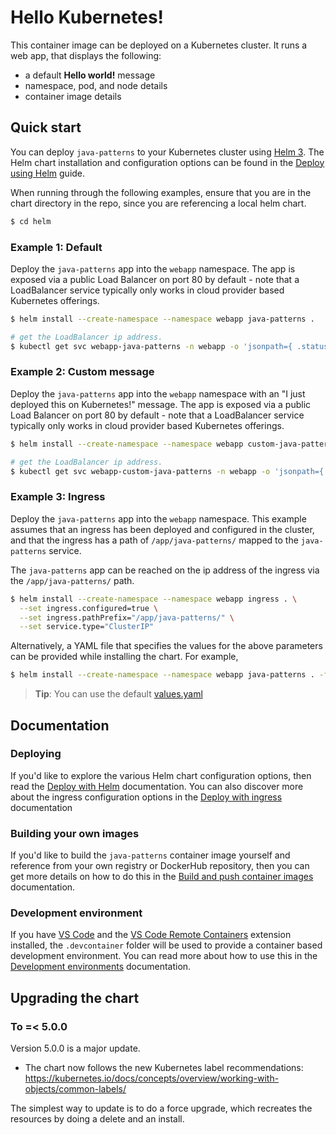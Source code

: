 # Hello Kubernetes!

This container image can be deployed on a Kubernetes cluster. It runs a web app, that displays the following:

- a default **Hello world!** message
- namespace, pod, and node details
- container image details

## Quick start

You can deploy `java-patterns` to your Kubernetes cluster using [Helm 3](https://helm.sh/docs/intro/install/). The Helm chart installation and configuration
options can be found in the [Deploy using Helm](docs/deploy-using-helm.md) guide.

When running through the following examples, ensure that you are in the chart directory in the repo, since you are referencing a local helm chart.

```bash
$ cd helm
```

### Example 1: Default

Deploy the `java-patterns` app into the `webapp` namespace. The app is exposed via a public Load Balancer on port 80 by default - note that a LoadBalancer
service typically only works in cloud provider based Kubernetes offerings.

```bash
$ helm install --create-namespace --namespace webapp java-patterns .

# get the LoadBalancer ip address.
$ kubectl get svc webapp-java-patterns -n webapp -o 'jsonpath={ .status.loadBalancer.ingress[0].ip }'
```

### Example 2: Custom message

Deploy the `java-patterns` app into the `webapp` namespace with an "I just deployed this on Kubernetes!" message. The app is exposed via a public Load Balancer
on port 80 by default - note that a LoadBalancer service typically only works in cloud provider based Kubernetes offerings.

```bash
$ helm install --create-namespace --namespace webapp custom-java-patterns . --set message="I just deployed this on Kubernetes!"

# get the LoadBalancer ip address.
$ kubectl get svc webapp-custom-java-patterns -n webapp -o 'jsonpath={ .status.loadBalancer.ingress[0].ip }'
```

### Example 3: Ingress

Deploy the `java-patterns` app into the `webapp` namespace. This example assumes that an ingress has been deployed and configured in the cluster, and that the
ingress has a path of `/app/java-patterns/` mapped to the `java-patterns` service.

The `java-patterns` app can be reached on the ip address of the ingress via the `/app/java-patterns/` path.

```bash
$ helm install --create-namespace --namespace webapp ingress . \
  --set ingress.configured=true \
  --set ingress.pathPrefix="/app/java-patterns/" \
  --set service.type="ClusterIP"
```

Alternatively, a YAML file that specifies the values for the above parameters can be provided while installing the chart. For example,

```bash
$ helm install --create-namespace --namespace webapp java-patterns . -f values.yaml
```

> **Tip**: You can use the default [values.yaml](values.yaml)

## Documentation

### Deploying

If you'd like to explore the various Helm chart configuration options, then read the [Deploy with Helm](charts2/docs/deploy-using-helm.md) documentation. You can also
discover more about the ingress configuration options in the [Deploy with ingress](charts2/docs/deploy-with-ingress.md) documentation

### Building your own images

If you'd like to build the `java-patterns` container image yourself and reference from your own registry or DockerHub repository, then you can get more details
on how to do this in the [Build and push container images](charts2/docs/build-and-push-container-images.md) documentation.

### Development environment

If you have [VS Code](https://code.visualstudio.com/) and
the [VS Code Remote Containers](https://marketplace.visualstudio.com/items?itemName=ms-vscode-remote.remote-containers) extension installed, the `.devcontainer`
folder will be used to provide a container based development environment. You can read more about how to use this in
the [Development environments](docs/development-environment.md) documentation.

## Upgrading the chart

### To =< 5.0.0

Version 5.0.0 is a major update.

- The chart now follows the new Kubernetes label recommendations:
  <https://kubernetes.io/docs/concepts/overview/working-with-objects/common-labels/>

The simplest way to update is to do a force upgrade, which recreates the resources by doing a delete and an install.
